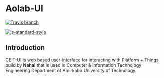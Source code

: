 # Aolab-UI
[![Travis branch](https://img.shields.io/travis/AoLab/AoLab-UI/master.svg?style=flat-square)](https://travis-ci.org/AoLab/AoLab-UI)

[![js-standard-style](https://cdn.rawgit.com/feross/standard/master/badge.svg)](http://standardjs.com)

## Introduction
CEIT-UI is web based user-interface for interacting with Platform + Things build by **Nahal** that is used
in Computer &amp; Information Technology Engineering Department of Amirkabir University of Technology.
